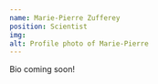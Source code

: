 ```yaml
---
name: Marie-Pierre Zufferey
position: Scientist
img: 
alt: Profile photo of Marie-Pierre
---
```

Bio coming soon!